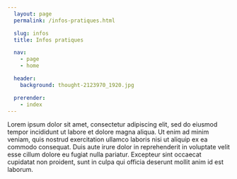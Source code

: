 ```yaml
---
  layout: page
  permalink: /infos-pratiques.html

  slug: infos
  title: Infos pratiques

  nav:
    - page
    - home

  header:
    background: thought-2123970_1920.jpg

  prerender:
    - index
---
```


Lorem ipsum dolor sit amet, consectetur adipiscing elit, sed do eiusmod tempor
incididunt ut labore et dolore magna aliqua. Ut enim ad minim veniam, quis nostrud
exercitation ullamco laboris nisi ut aliquip ex ea commodo consequat. Duis aute
irure dolor in reprehenderit in voluptate velit esse cillum dolore eu fugiat nulla
pariatur. Excepteur sint occaecat cupidatat non proident, sunt in culpa qui officia
deserunt mollit anim id est laborum.
